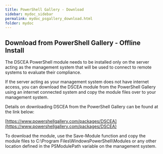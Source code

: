 ```yaml
---
title: PowerShell Gallery - Download
sidebar: mydoc_sidebar
permalink: mydoc_psgallery_download.html
folder: mydoc
---
```


## Download from PowerShell Gallery - Offline Install

The DSCEA PowerShell module needs to be installed only on the server acting as the management system that will be used to connect to remote systems to evaluate their compliance.

If the server acting as your management system does not have internet access, you can download the DSCEA module from the PowerShell Gallery using an internet connected system and copy the module files over to your management system.

Details on downloading DSCEA from the PowerShell Gallery can be found at the link below:

[https://www.powershellgallery.com/packages/DSCEA](https://www.powershellgallery.com/packages/DSCEA)

To download the module, use the Save-Module function and copy the module files to C:\Program Files\WindowsPowerShell\Modules or any other location defined in the PSModulePath variable on the management system.